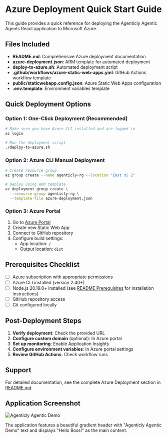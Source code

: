 # Azure Deployment Quick Start Guide

This guide provides a quick reference for deploying the Agenticly Agentic Agents React application to Microsoft Azure.

## Files Included

- **README.md**: Comprehensive Azure deployment documentation
- **azure-deployment.json**: ARM template for automated deployment
- **deploy-to-azure.sh**: Automated deployment script
- **.github/workflows/azure-static-web-apps.yml**: GitHub Actions workflow template
- **public/staticwebapp.config.json**: Azure Static Web Apps configuration
- **.env.template**: Environment variables template

## Quick Deployment Options

### Option 1: One-Click Deployment (Recommended)

```bash
# Make sure you have Azure CLI installed and are logged in
az login

# Run the deployment script
./deploy-to-azure.sh
```

### Option 2: Azure CLI Manual Deployment

```bash
# Create resource group
az group create --name agenticly-rg --location "East US 2"

# Deploy using ARM template
az deployment group create \
  --resource-group agenticly-rg \
  --template-file azure-deployment.json
```

### Option 3: Azure Portal

1. Go to [Azure Portal](https://portal.azure.com)
2. Create new Static Web App
3. Connect to GitHub repository
4. Configure build settings:
   - App location: `/`
   - Output location: `dist`

## Prerequisites Checklist

- [ ] Azure subscription with appropriate permissions
- [ ] Azure CLI installed (version 2.40+)
- [ ] Node.js 20.19.0+ installed (see [README Prerequisites](./README.md#prerequisites) for installation instructions)
- [ ] GitHub repository access
- [ ] Git configured locally

## Post-Deployment Steps

1. **Verify deployment**: Check the provided URL
2. **Configure custom domain** (optional): In Azure portal
3. **Set up monitoring**: Enable Application Insights
4. **Configure environment variables**: In Azure portal settings
5. **Review GitHub Actions**: Check workflow runs

## Support

For detailed documentation, see the complete Azure Deployment section in [README.md](./README.md).

## Application Screenshot

![Agenticly Agentic Demo](https://github.com/user-attachments/assets/cc56d271-1dd8-4c87-9c80-9d0bbbc66f36)

The application features a beautiful gradient header with "Agenticly Agentic Demo" text and displays "Hello Boss!" as the main content.
